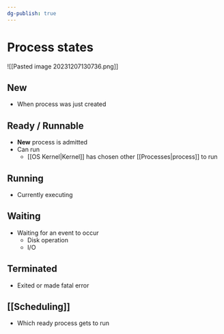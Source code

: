 ```yaml
---
dg-publish: true
---
```

# Process states
![[Pasted image 20231207130736.png]]
## New
* When process was just created
## Ready / Runnable
* **New** process is admitted
* Can run
	* [[OS Kernel|Kernel]] has chosen other [[Processes|process]] to run
## Running
* Currently executing
## Waiting
* Waiting for an event to occur
	* Disk operation
	* I/O
## Terminated
* Exited or made fatal error
## [[Scheduling]]
- Which ready process gets to run

